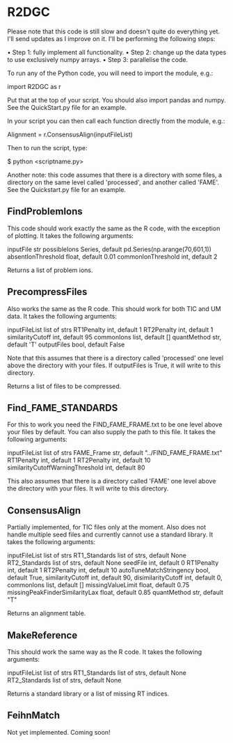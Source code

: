 # R2DGC
Please note that this code is still slow and doesn't quite do everything yet.
I'll send updates as I improve on it. I'll be performing the following steps:

• Step 1: fully implement all functionality.
• Step 2: change up the data types to use exclusively numpy arrays.
• Step 3: parallelise the code.

To run any of the Python code, you will need to import the module, e.g.:

 import R2DGC as r

Put that at the top of your script. You should also import pandas and numpy.
See the QuickStart.py file for an example.

In your script you can then call each function directly from the module, e.g.:

 Alignment = r.ConsensusAlign(inputFileList)

Then to run the script, type:

$ python <scriptname.py>

Another note: this code assumes that there is a directory with some files, a
directory on the same level called 'processed', and another called 'FAME'. See
the Quickstart.py file for an example.


FindProblemIons
---------------

This code should work exactly the same as the R code, with the exception of
plotting. It takes the following arguments:

inputFile                         str
possibleIons                      Series, default pd.Series(np.arange(70,601,1))
absentIonThreshold                float, default 0.01
commonIonThreshold                int, default 2

Returns a list of problem ions.


PrecompressFiles
----------------

Also works the same as the R code. This should work for both TIC and UM data. It
takes the following arguments:

inputFileList                           list of strs
RT1Penalty                              int, default 1
RT2Penalty                              int, default 1
similarityCutoff                        int, default 95
commonIons                              list, default []
quantMethod                             str, default 'T'
outputFiles                             bool, default False

Note that this assumes that there is a directory called 'processed' one level
above the directory with your files. If outputFiles is True, it will write to
this directory.

Returns a list of files to be compressed.


Find_FAME_STANDARDS
-------------------

For this to work you need the FIND_FAME_FRAME.txt to be one level above your
files by default. You can also supply the path to this file. It takes the
following arguments:

inputFileList                           list of strs
FAME_Frame                              str, default "../FIND_FAME_FRAME.txt"
RT1Penalty                              int, default 1
RT2Penalty                              int, default 10
similarityCutoffWarningThreshold        int, default 80

This also assumes that there is a directory called 'FAME' one level above the
directory with your files. It will write to this directory.


ConsensusAlign
--------------

Partially implemented, for TIC files only at the moment. Also does not handle
multiple seed files and currently cannot use a standard library. It takes the
following arguments:

inputFileList                           list of strs
RT1_Standards                           list of strs, default None
RT2_Standards                           list of strs, default None
seedFile                                int, default 0
RT1Penalty                              int, default 1
RT2Penalty                              int, default 10
autoTuneMatchStringency                 bool, default True,
similarityCutoff                        int, default 90,
disimilarityCutoff                      int, default 0,
commonIons                              list, default []
missingValueLimit                       float, default 0.75
missingPeakFinderSimilarityLax          float, default 0.85
quantMethod                             str, default "T"

Returns an alignment table.


MakeReference
-------------

This should work the same way as the R code. It takes the following arguments:

inputFileList                           list of strs
RT1_Standards                           list of strs, default None
RT2_Standards                           list of strs, default None

Returns a standard library or a list of missing RT indices.


FeihnMatch
----------

Not yet implemented. Coming soon!
